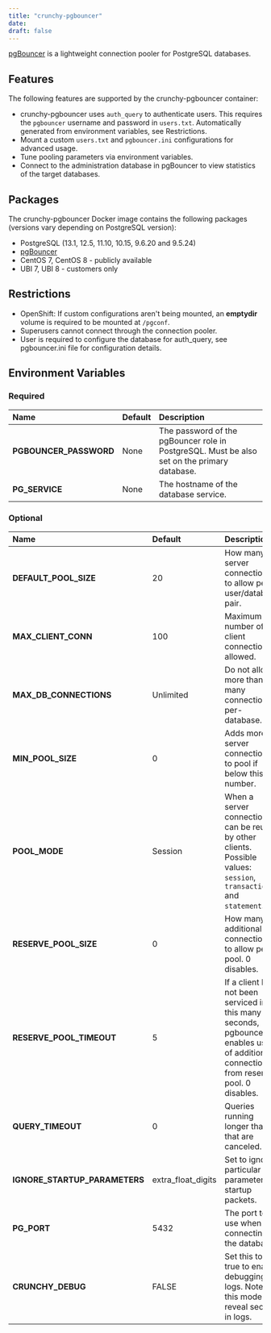 ```yaml
---
title: "crunchy-pgbouncer"
date:
draft: false
---
```


[pgBouncer](https://pgbouncer.github.io/) is a lightweight connection pooler for PostgreSQL databases.

## Features

The following features are supported by the crunchy-pgbouncer container:

 * crunchy-pgbouncer uses `auth_query` to authenticate users.  This requires the `pgbouncer`
   username and password in `users.txt`.  Automatically generated from environment variables, see Restrictions.
 * Mount a custom `users.txt` and `pgbouncer.ini` configurations for advanced usage.
 * Tune pooling parameters via environment variables.
 * Connect to the administration database in pgBouncer to view statistics of the target databases.

## Packages

The crunchy-pgbouncer Docker image contains the following packages (versions vary depending on PostgreSQL version):

* PostgreSQL (13.1, 12.5, 11.10, 10.15, 9.6.20 and 9.5.24)
* [pgBouncer](https://pgbouncer.github.io/)
* CentOS 7, CentOS 8 - publicly available
* UBI 7, UBI 8 - customers only

## Restrictions

 * OpenShift: If custom configurations aren't being mounted, an **emptydir** volume is required
   to be mounted at `/pgconf`.
 * Superusers cannot connect through the connection pooler.
 * User is required to configure the database for auth_query, see pgbouncer.ini file for configuration details.

## Environment Variables

### Required
**Name**|**Default**|**Description**
:-----|:-----|:-----
**PGBOUNCER_PASSWORD**|None|The password of the pgBouncer role in PostgreSQL. Must be also set on the primary database.
**PG_SERVICE**|None|The hostname of the database service.

### Optional
**Name**|**Default**|**Description**
:-----|:-----|:-----
**DEFAULT_POOL_SIZE**|20|How many server connections to allow per user/database pair.
**MAX_CLIENT_CONN**|100|Maximum number of client connections allowed.
**MAX_DB_CONNECTIONS**|Unlimited|Do not allow more than this many connections per-database.
**MIN_POOL_SIZE**|0|Adds more server connections to pool if below this number.
**POOL_MODE**|Session|When a server connection can be reused by other clients. Possible values: `session`, `transaction` and `statement`.
**RESERVE_POOL_SIZE**|0|How many additional connections to allow per pool. 0 disables.
**RESERVE_POOL_TIMEOUT**|5|If a client has not been serviced in this many seconds, pgbouncer enables use of additional connections from reserve pool. 0 disables.
**QUERY_TIMEOUT**|0|Queries running longer than that are canceled.
**IGNORE_STARTUP_PARAMETERS**|extra_float_digits|Set to ignore particular parameters in startup packets.
**PG_PORT**|5432|The port to use when connecting to the database.
**CRUNCHY_DEBUG**|FALSE|Set this to true to enable debugging in logs. Note: this mode can reveal secrets in logs.
